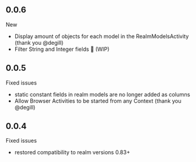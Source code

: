 ## 0.0.6

New
* Display amount of objects for each model in the RealmModelsActivity (thank you @degill)
* Filter String and Integer fields :mag_right: (WIP)



## 0.0.5

Fixed issues
* static constant fields in realm models are no longer added as columns
* Allow Browser Activities to be started from any Context (thank you @degill)



## 0.0.4

Fixed issues
* restored compatibility to realm versions 0.83+
